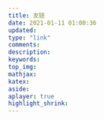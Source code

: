 ```yaml
---
title: 友链
date: 2021-01-11 01:00:36
updated:
type: "link"
comments:
description:
keywords:
top_img:
mathjax:
katex:
aside:
aplayer: true
highlight_shrink:
---
```

